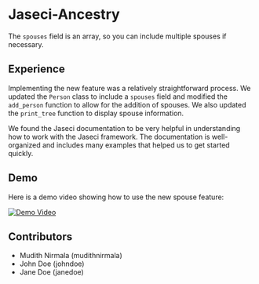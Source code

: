 # Jaseci-Ancestry


The `spouses` field is an array, so you can include multiple spouses if necessary.

## Experience

Implementing the new feature was a relatively straightforward process. We updated the `Person` class to include a `spouses` field and modified the `add_person` function to allow for the addition of spouses. We also updated the `print_tree` function to display spouse information.

We found the Jaseci documentation to be very helpful in understanding how to work with the Jaseci framework. The documentation is well-organized and includes many examples that helped us to get started quickly.

## Demo

Here is a demo video showing how to use the new spouse feature:

[![Demo Video](https://img.youtube.com/vi/VIDEO_ID_HERE/0.jpg)](https://www.youtube.com/watch?v=VIDEO_ID_HERE)

## Contributors

- Mudith Nirmala (mudithnirmala)
- John Doe (johndoe)
- Jane Doe (janedoe)
